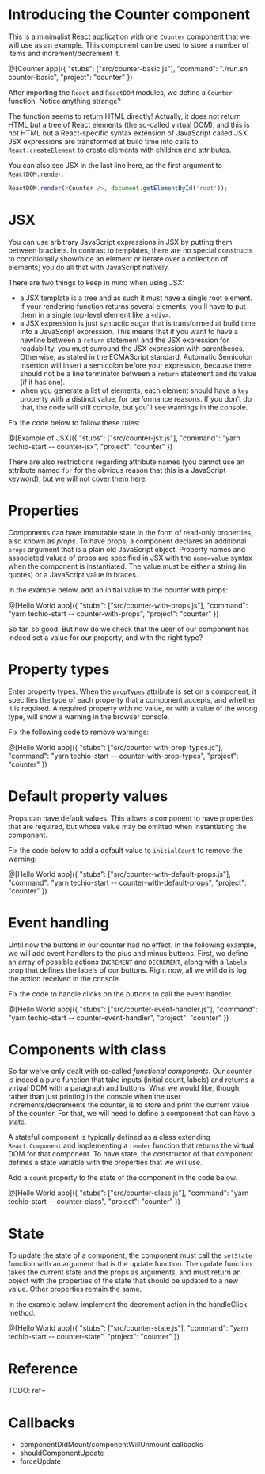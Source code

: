 # Introducing the Counter component

This is a minimalist React application with one `Counter` component that we will use as an example. This component can be used to store a number of items and increment/decrement it.

@[Counter app]({
  "stubs": ["src/counter-basic.js"],
  "command": "./run.sh counter-basic",
  "project": "counter"
})

After importing the `React` and `ReactDOM` modules, we define a `Counter` function. Notice anything strange?

The function seems to return HTML directly! Actually, it does not return HTML but a tree of React elements (the so-called virtual DOM), and this is not HTML but a React-specific syntax extension of JavaScript called JSX. JSX expressions are transformed at build time into calls to `React.createElement` to create elements with children and attributes.

You can also see JSX in the last line here, as the first argument to `ReactDOM.render`:

```javascript
ReactDOM.render(<Counter />, document.getElementById('root'));
```

# JSX

You can use arbitrary JavaScript expressions in JSX by putting them between brackets. In contrast to templates, there are no special constructs to conditionally show/hide an element or iterate over a collection of elements; you do all that with JavaScript natively.

There are two things to keep in mind when using JSX:

* a JSX template is a tree and as such it must have a single root element. If your rendering function returns several elements, you'll have to put them in a single top-level element like a `<div>`.
* a JSX expression is just syntactic sugar that is transformed at build time into a JavaScript expression. This means that if you want to have a newline between a `return` statement and the JSX expression for readability, you must surround the JSX expression with parentheses. Otherwise, as stated in the ECMAScript standard, Automatic Semicolon Insertion will insert a semicolon before your expression, because there should not be a line terminator between a `return` statement and its value (if it has one).
* when you generate a list of elements, each element should have a `key` property with a distinct value, for performance reasons. If you don't do that, the code will still compile, but you'll see warnings in the console.

Fix the code below to follow these rules:

@[Example of JSX]({
  "stubs": ["src/counter-jsx.js"],
  "command": "yarn techio-start -- counter-jsx",
  "project": "counter"
})

There are also restrictions regarding attribute names (you cannot use an attribute named `for` for the obvious reason that this is a JavaScript keyword), but we will not cover them here.

# Properties

Components can have immutable state in the form of read-only properties, also known as *props*. To have props, a component declares an additional `props` argument that is a plain old JavaScript object. Property names and associated values of props are specified in JSX with the `name=value` syntax when the component is instantiated. The value must be either a string (in quotes) or a JavaScript value in braces.

In the example below, add an initial value to the counter with props:

@[Hello World app]({
  "stubs": ["src/counter-with-props.js"],
  "command": "yarn techio-start -- counter-with-props",
  "project": "counter"
})

So far, so good. But how do we check that the user of our component has indeed set a value for our property, and with the right type?

# Property types

Enter property types. When the `propTypes` attribute is set on a component, it specifies the type of each property that a component accepts, and whether it is required. A required property with no value, or with a value of the wrong type, will show a warning in the browser console.

Fix the following code to remove warnings:

@[Hello World app]({
  "stubs": ["src/counter-with-prop-types.js"],
  "command": "yarn techio-start -- counter-with-prop-types",
  "project": "counter"
})

# Default property values

Props can have default values. This allows a component to have properties that are required, but whose value may be omitted when instantiating the component.

Fix the code below to add a default value to `initialCount` to remove the warning:

@[Hello World app]({
  "stubs": ["src/counter-with-default-props.js"],
  "command": "yarn techio-start -- counter-with-default-props",
  "project": "counter"
})

# Event handling

Until now the buttons in our counter had no effect. In the following example, we will add event handlers to the plus and minus buttons. First, we define an array of possible actions `INCREMENT` and `DECREMENT`, along with a `labels` prop that defines the labels of our buttons. Right now, all we will do is log the action received in the console.

Fix the code to handle clicks on the buttons to call the event handler.

@[Hello World app]({
  "stubs": ["src/counter-event-handler.js"],
  "command": "yarn techio-start -- counter-event-handler",
  "project": "counter"
})

# Components with class

So far we've only dealt with so-called *functional components*. Our counter is indeed a pure function that take inputs (initial count, labels) and returns a virtual DOM with a paragraph and buttons. What we would like, though, rather than just printing in the console when the user increments/decrements the counter, is to store and print the current value of the counter. For that, we will need to define a component that can have a state.

A stateful component is typically defined as a class extending `React.Component` and implementing a `render` function that returns the virtual DOM for that component. To have state, the constructor of that component defines a state variable with the properties that we will use.

Add a `count` property to the state of the component in the code below.

@[Hello World app]({
  "stubs": ["src/counter-class.js"],
  "command": "yarn techio-start -- counter-class",
  "project": "counter"
})

# State

To update the state of a component, the component must call the `setState` function with an argument that is the update function. The update function takes the current state and the props as arguments, and must return an object with the properties of the state that should be updated to a new value. Other properties remain the same.

In the example below, implement the decrement action in the handleClick method:

@[Hello World app]({
  "stubs": ["src/counter-state.js"],
  "command": "yarn techio-start -- counter-state",
  "project": "counter"
})

# Reference

TODO: ref=

# Callbacks

* componentDidMount/componentWillUnmount callbacks
* shouldComponentUpdate
* forceUpdate
